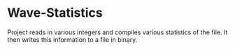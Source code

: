 # Wave-Statistics
Project reads in various integers and compiles various statistics of the file. It then writes this information to a file in binary. 
